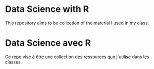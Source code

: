 # Data Science with R
This repository aims to be collection of the material I used in my class.

# Data Science avec R
Ce repo vise à être une collection des ressources que j'utilise dans les classes.
